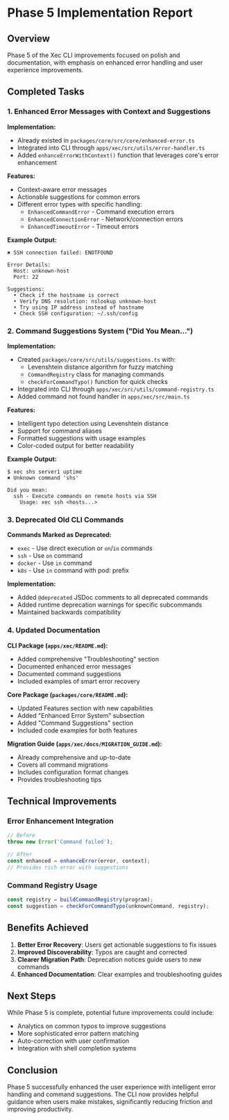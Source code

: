 # Phase 5 Implementation Report

## Overview

Phase 5 of the Xec CLI improvements focused on polish and documentation, with emphasis on enhanced error handling and user experience improvements.

## Completed Tasks

### 1. Enhanced Error Messages with Context and Suggestions

**Implementation:**
- Already existed in `packages/core/src/core/enhanced-error.ts`
- Integrated into CLI through `apps/xec/src/utils/error-handler.ts`
- Added `enhanceErrorWithContext()` function that leverages core's error enhancement

**Features:**
- Context-aware error messages
- Actionable suggestions for common errors
- Different error types with specific handling:
  - `EnhancedCommandError` - Command execution errors
  - `EnhancedConnectionError` - Network/connection errors
  - `EnhancedTimeoutError` - Timeout errors

**Example Output:**
```
✖ SSH connection failed: ENOTFOUND

Error Details:
  Host: unknown-host
  Port: 22
  
Suggestions:
  • Check if the hostname is correct
  • Verify DNS resolution: nslookup unknown-host
  • Try using IP address instead of hostname
  • Check SSH configuration: ~/.ssh/config
```

### 2. Command Suggestions System ("Did You Mean...")

**Implementation:**
- Created `packages/core/src/utils/suggestions.ts` with:
  - Levenshtein distance algorithm for fuzzy matching
  - `CommandRegistry` class for managing commands
  - `checkForCommandTypo()` function for quick checks
- Integrated into CLI through `apps/xec/src/utils/command-registry.ts`
- Added command not found handler in `apps/xec/src/main.ts`

**Features:**
- Intelligent typo detection using Levenshtein distance
- Support for command aliases
- Formatted suggestions with usage examples
- Color-coded output for better readability

**Example Output:**
```
$ xec shs server1 uptime
✖ Unknown command 'shs'

Did you mean:
  ssh - Execute commands on remote hosts via SSH
    Usage: xec ssh <hosts...>
```

### 3. Deprecated Old CLI Commands

**Commands Marked as Deprecated:**
- `exec` - Use direct execution or `on`/`in` commands
- `ssh` - Use `on` command
- `docker` - Use `in` command  
- `k8s` - Use `in` command with pod: prefix

**Implementation:**
- Added `@deprecated` JSDoc comments to all deprecated commands
- Added runtime deprecation warnings for specific subcommands
- Maintained backwards compatibility

### 4. Updated Documentation

**CLI Package (`apps/xec/README.md`):**
- Added comprehensive "Troubleshooting" section
- Documented enhanced error messages
- Documented command suggestions
- Included examples of smart error recovery

**Core Package (`packages/core/README.md`):**
- Updated Features section with new capabilities
- Added "Enhanced Error System" subsection
- Added "Command Suggestions" section
- Included code examples for both features

**Migration Guide (`apps/xec/docs/MIGRATION_GUIDE.md`):**
- Already comprehensive and up-to-date
- Covers all command migrations
- Includes configuration format changes
- Provides troubleshooting tips

## Technical Improvements

### Error Enhancement Integration
```typescript
// Before
throw new Error('Command failed');

// After
const enhanced = enhanceError(error, context);
// Provides rich error with suggestions
```

### Command Registry Usage
```typescript
const registry = buildCommandRegistry(program);
const suggestion = checkForCommandTypo(unknownCommand, registry);
```

## Benefits Achieved

1. **Better Error Recovery**: Users get actionable suggestions to fix issues
2. **Improved Discoverability**: Typos are caught and corrected
3. **Clearer Migration Path**: Deprecation notices guide users to new commands
4. **Enhanced Documentation**: Clear examples and troubleshooting guides

## Next Steps

While Phase 5 is complete, potential future improvements could include:
- Analytics on common typos to improve suggestions
- More sophisticated error pattern matching
- Auto-correction with user confirmation
- Integration with shell completion systems

## Conclusion

Phase 5 successfully enhanced the user experience with intelligent error handling and command suggestions. The CLI now provides helpful guidance when users make mistakes, significantly reducing friction and improving productivity.